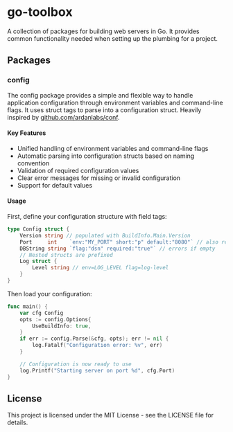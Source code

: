 # go-toolbox

A collection of packages for building web servers in Go. It provides common functionality needed when setting up the plumbing for a project.

## Packages

### config

The config package provides a simple and flexible way to handle application configuration through environment variables and command-line flags. It uses struct tags to parse into a configuration struct. Heavily inspired by [github.com/ardanlabs/conf](https://pkg.go.dev/github.com/ardanlabs/conf/v3).

#### Key Features

- Unified handling of environment variables and command-line flags
- Automatic parsing into configuration structs based on naming convention
- Validation of required configuration values
- Clear error messages for missing or invalid configuration
- Support for default values

#### Usage

First, define your configuration structure with field tags:

```go
type Config struct {
    Version string // populated with BuildInfo.Main.Version
    Port     int    `env:"MY_PORT" short:"p" default:"8080"` // also reads flag -p
    DBString string `flag:"dsn" required:"true"` // errors if empty
    // Nested structs are prefixed
    Log struct {
        Level string // env=LOG_LEVEL flag=log-level
    }
}
```

Then load your configuration:

```go
func main() {
    var cfg Config
    opts := config.Options{
        UseBuildInfo: true,
    }
    if err := config.Parse(&cfg, opts); err != nil {
        log.Fatalf("Configuration error: %v", err)
    }

    // Configuration is now ready to use
    log.Printf("Starting server on port %d", cfg.Port)
}
```

## License

This project is licensed under the MIT License - see the LICENSE file for details.
